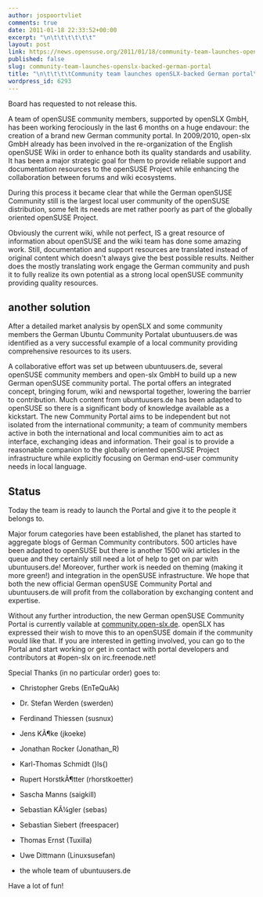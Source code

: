 ```yaml
---
author: jospoortvliet
comments: true
date: 2011-01-18 22:33:52+00:00
excerpt: "\n\t\t\t\t\t\t"
layout: post
link: https://news.opensuse.org/2011/01/18/community-team-launches-openslx-backed-german-portal/
published: false
slug: community-team-launches-openslx-backed-german-portal
title: "\n\t\t\t\tCommunity team launches openSLX-backed German portal\t\t"
wordpress_id: 6293
---
```

Board has requested to not release this.


A team of openSUSE community members, supported by openSLX GmbH, has been working ferociously in the last 6 months on a huge endavour: the creation of a brand new German community portal. In 2009/2010, open-slx GmbH already has been involved in the re-organization of the English openSUSE Wiki in order to enhance both its quality standards and usability. It has been a major strategic goal for them to provide reliable support and documentation resources to the openSUSE Project while enhancing the collaboration between forums and wiki ecosystems.

During this process it became clear that while the German openSUSE Community still is the largest local user community of the openSUSE distribution, some felt its needs are met rather poorly as part of the  globally oriented openSUSE Project.

Obviously the current wiki, while not perfect, IS a great resource of information about openSUSE and the wiki team has done some amazing work. Still, documentation and support resources are translated instead of original content which doesn't always give the best possible results. Neither does the mostly translating work engage the German community and push it to fully realize its own potential as a strong local openSUSE community providing quality resources.


## another solution


After a detailed market analysis  by openSLX and some community members the German Ubuntu Community Portalat ubuntuusers.de was identified as a very successful example of a local community providing comprehensive resources to its users.

A collaborative effort was set up between ubuntuusers.de, several openSUSE community members and open-slx GmbH to build up a new German openSUSE community portal. The portal offers an integrated concept, bringing forum, wiki and newsportal together, lowering the barrier to contribution. Much content from ubuntuusers.de has been adapted to openSUSE so there is a significant body of knowledge available as a kickstart. The new Community Portal aims to be independent but not isolated from the international community; a team of community members active in both the international and local communities aim to act as interface, exchanging ideas and information. Their goal is to provide a reasonable companion to the globally oriented openSUSE Project  infrastructure while explicitly focusing on German end-user community needs in local language.


## Status


Today the team is ready to launch the Portal and give it to the people it belongs to.

Major forum categories have been established, the planet has started to aggregate blogs of German Community contributors. 500 articles have been adapted to openSUSE but there is another 1500 wiki articles in the queue and they certainly still need a lot of help to get on par with ubuntuusers.de! Moreover, further work is needed on theming (making it more green!) and integration in the openSUSE infrastructure. We hope that both the new official German openSUSE Community Portal and ubuntuusers.de will profit from the collaboration by exchanging content and expertise.

Without any further introduction, the new German openSUSE Community Portal is currently vailable at [community.open-slx.de](http://community.open-slx.de/). openSLX has expressed their wish to move this to an openSUSE domain if the community would like that. If you are interested in getting involved, you can go to the Portal and start working or get in contact with portal developers and contributors at #open-slx on irc.freenode.net!

Special Thanks (in no particular order) goes to:



	
  * Christopher Grebs (EnTeQuAk)

	
  * Dr. Stefan Werden (swerden)

	
  * Ferdinand Thiessen (susnux)

	
  * Jens KÃ¶ke (jkoeke)

	
  * Jonathan Rocker (Jonathan_R)

	
  * Karl-Thomas Schmidt (}ls{)

	
  * Rupert HorstkÃ¶tter (rhorstkoetter)

	
  * Sascha Manns (saigkill)

	
  * Sebastian KÃ¼gler (sebas)

	
  * Sebastian Siebert (freespacer)

	
  * Thomas Ernst (Tuxilla)

	
  * Uwe Dittmann (Linuxsusefan)

	
  * the whole team of ubuntuusers.de


Have a lot of fun!		
